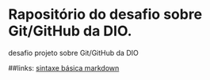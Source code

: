 # Rapositório do desafio sobre Git/GitHub da DIO.
desafio projeto sobre Git/GitHub da DIO

##links:
[sintaxe básica markdown](https://www.markdownguide.org/)
